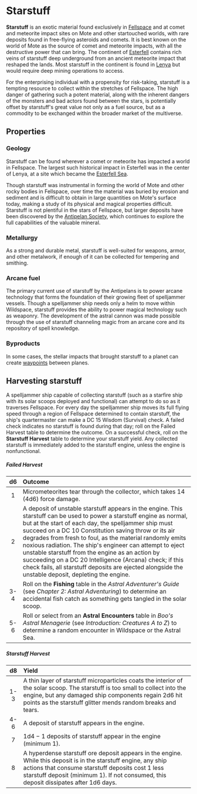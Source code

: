 # Starstuff

**Starstuff** is an exotic material found exclusively in [Fellspace](../../astronomy/fellspace) and at comet and meteorite impact sites on Mote and other startouched worlds, with rare deposits found in free-flying asteroids and comets. It is best known on the world of Mote as the source of comet and meteorite impacts, with all the destructive power that can bring. The continent of [Esterfell](../../mote/esterfell) contains rich veins of starstuff deep underground from an ancient meteorite impact that reshaped the lands. Most starstuff in the continent is found in [Lenya](../../mote/esterfell/lenya) but would require deep mining operations to access.

For the enterprising individual with a propensity for risk-taking, starstuff is a tempting resource to collect within the stretches of Fellspace. The high danger of gathering such a potent material, along with the inherent dangers of the monsters and bad actors found between the stars, is potentially offset by starstuff's great value not only as a fuel source, but as a commodity to be exchanged within the broader market of the multiverse.

## Properties

### Geology

Starstuff can be found wherever a comet or meteorite has impacted a world in Fellspace. The largest such historical impact in Esterfell was in the center of Lenya, at a site which became the [Esterfell Sea](../../mote/esterfell/lenya/esterfell-sea).

Though starstuff was instrumental in forming the world of Mote and other rocky bodies in Fellspace, over time the material was buried by erosion and sediment and is difficult to obtain in large quantities on Mote's surface today, making a study of its physical and magical properties difficult. Starstuff is not plentiful in the stars of Fellspace, but larger deposits have been discovered by the [Antipelan Society](../../organizations/antipelan-society), which continues to explore the full capabilities of the valuable mineral.

### Metallurgy

As a strong and durable metal, starstuff is well-suited for weapons, armor, and other metalwork, if enough of it can be collected for tempering and smithing.

### Arcane fuel

The primary current use of starstuff by the Antipelans is to power arcane technology that forms the foundation of their growing fleet of spelljammer vessels. Though a spelljammer ship needs only a helm to move within Wildspace, starstuff provides the ability to power magical technology such as weaponry. The development of the astral cannon was made possible through the use of starstuff channeling magic from an arcane core and its repository of spell knowledge.

### Byproducts

In some cases, the stellar impacts that brought starstuff to a planet can create [waypoints](../../lore/waypoints) between planes.

## Harvesting starstuff

A spelljammer ship capable of collecting starstuff (such as a starfire ship with its solar scoops deployed and functional) can attempt to do so as it traverses Fellspace. For every day the spelljammer ship moves its full flying speed through a region of Fellspace determined to contain starstuff, the ship's quartermaster can make a DC 15 Wisdom (Survival) check. A failed check indicates no starstuff is found during that day; roll on the Failed Harvest table to determine the outcome. On a successful check, roll on the **Starstuff Harvest** table to determine your starstuff yield. Any collected starstuff is immediately added to the starstuff engine, unless the engine is nonfunctional.

##### Failed Harvest
|  d6 | Outcome |
|:---:|:--------|
|  1  | Micrometeorites tear through the collector, which takes 14 (4d6) force damage. |
|  2  | A deposit of unstable starstuff appears in the engine. This starstuff can be used to power a starstuff engine as normal, but at the start of each day, the spelljammer ship must succeed on a DC 10 Constitution saving throw or its air degrades from fresh to foul, as the material randomly emits noxious radiation. The ship's engineer can attempt to eject unstable starstuff from the engine as an action by succeeding on a DC 20 Intelligence (Arcana) check; if this check fails, all starstuff deposits are ejected alongside the unstable deposit, depleting the engine. |
| 3-4 | Roll on the **Fishing** table in the _Astral Adventurer's Guide_ (see _Chapter 2: Astral Adventuring_) to determine an accidental fish catch as something gets tangled in the solar scoop.
| 5-6 | Roll or select from an **Astral Encounters** table in _Boo's Astral Menagerie_ (see _Introduction: Creatures A to Z_) to determine a random encounter in Wildspace or the Astral Sea. |

##### Starstuff Harvest
|  d8 | Yield |
|:---:|:------|
| 1-3 | A thin layer of starstuff microparticles coats the interior of the solar scoop. The starstuff is too small to collect into the engine, but any damaged ship components regain 2d6 hit points as the starstuff glitter mends random breaks and tears. |
| 4-6 | A deposit of starstuff appears in the engine. |
|  7  | 1d4 − 1 deposits of starstuff appear in the engine (minimum 1). |
|  8  | A hyperdense starstuff ore deposit appears in the engine. While this deposit is in the starstuff engine, any ship actions that consume starstuff deposits cost 1 less starstuff deposit (minimum 1). If not consumed, this deposit dissipates after 1d6 days. |
